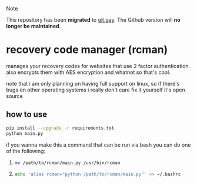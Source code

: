 > [!NOTE]  
> This repository has been **migrated** to [git.gay](https://git.gay/trinkey/rcman). The Github version will **no longer be maintained**.

# recovery code manager (rcman)
manages your recovery codes for websites that use 2 factor authentication. also
encrypts them with AES encryption and whatnot so that's cool.

note that i am only planning on having full support on linux, so if there's bugs
on other operating systems i really don't care fix it yourself it's open source

## how to use
```bash
pip install --upgrade -r requirements.txt
python main.py
```

if you wanna make this a command that can be run via bash you can do one of the
following:
1. ```bash
   mv /path/to/rcman/main.py /usr/bin/rcman
   ```
2. ```bash
   echo 'alias rcman="python /path/to/rcman/main.py"' >> ~/.bashrc
   ```
